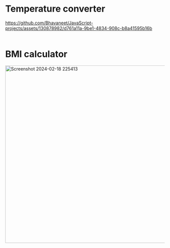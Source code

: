 # Temperature converter

https://github.com/Bhavaneet/JavaScript-projects/assets/130878982/d761a11a-9be1-4834-908c-b8a41595b16b
<br><br>
# BMI calculator <br>
<img width="560" alt="Screenshot 2024-02-18 225413" src="https://github.com/Bhavaneet/JavaScript-projects/assets/130878982/1798b241-041a-4a87-ad7f-3c4e8bda14cd">
<br><br>

